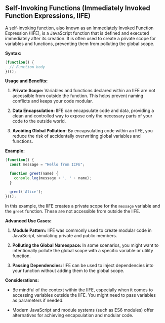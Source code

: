 ## Self-Invoking Functions (Immediately Invoked Function Expressions, IIFE)

A self-invoking function, also known as an Immediately Invoked Function Expression (IIFE), is a JavaScript function that is defined and executed immediately after its creation. It is often used to create a private scope for variables and functions, preventing them from polluting the global scope.

**Syntax:**
```javascript
(function() {
  // Function body
})();
```

**Usage and Benefits:**

1. **Private Scope:** Variables and functions declared within an IIFE are not accessible from outside the function. This helps prevent naming conflicts and keeps your code modular.

2. **Data Encapsulation:** IIFE can encapsulate code and data, providing a clean and controlled way to expose only the necessary parts of your code to the outside world.

3. **Avoiding Global Pollution:** By encapsulating code within an IIFE, you reduce the risk of accidentally overwriting global variables and functions.

**Example:**

```javascript
(function() {
  const message = "Hello from IIFE";

  function greet(name) {
    console.log(message + ', ' + name);
  }

  greet('Alice');
})();
```

In this example, the IIFE creates a private scope for the `message` variable and the `greet` function. These are not accessible from outside the IIFE.

**Advanced Use Cases:**

1. **Module Pattern:** IIFE was commonly used to create modular code in JavaScript, simulating private and public members.

2. **Polluting the Global Namespace:** In some scenarios, you might want to intentionally pollute the global scope with a specific variable or utility function.

3. **Passing Dependencies:** IIFE can be used to inject dependencies into your function without adding them to the global scope.

**Considerations:**

- Be mindful of the context within the IIFE, especially when it comes to accessing variables outside the IIFE. You might need to pass variables as parameters if needed.

- Modern JavaScript and module systems (such as ES6 modules) offer alternatives for achieving encapsulation and modular code.

